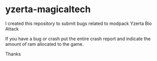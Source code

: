 # yzerta-magicaltech
I created this repository to submit bugs related to modpack Yzerta Bio Attack

If you have a bug or crash put the entire crash report and indicate the amount of ram allocated to the game.

Thanks
